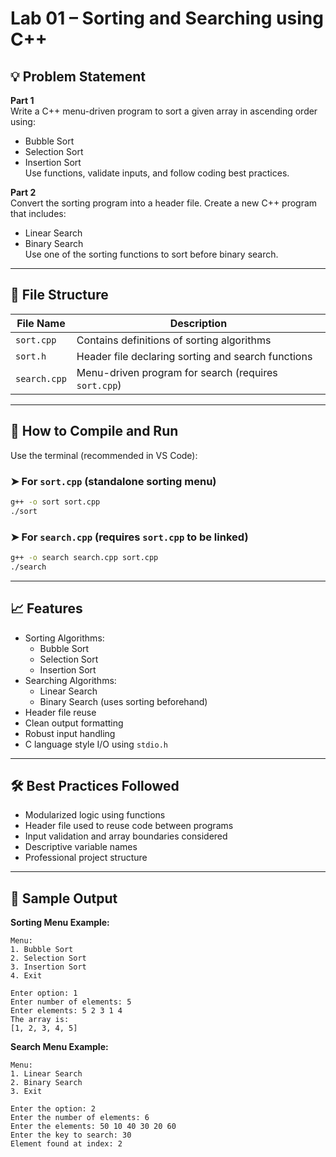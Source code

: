 # Lab 01 – Sorting and Searching using C++

## 💡 Problem Statement

**Part 1**  
Write a C++ menu-driven program to sort a given array in ascending order using:
- Bubble Sort
- Selection Sort
- Insertion Sort  
Use functions, validate inputs, and follow coding best practices.

**Part 2**  
Convert the sorting program into a header file. Create a new C++ program that includes:
- Linear Search
- Binary Search  
Use one of the sorting functions to sort before binary search.

---

## 📂 File Structure

| File Name     | Description                                             |
|---------------|---------------------------------------------------------|
| `sort.cpp`    | Contains definitions of sorting algorithms              |
| `sort.h`      | Header file declaring sorting and search functions      |
| `search.cpp`  | Menu-driven program for search (requires `sort.cpp`)    |

---

## 🧪 How to Compile and Run

Use the terminal (recommended in VS Code):

### ➤ For `sort.cpp` (standalone sorting menu)
```bash
g++ -o sort sort.cpp
./sort
```

### ➤ For `search.cpp` (requires `sort.cpp` to be linked)
```bash
g++ -o search search.cpp sort.cpp
./search
```

---

## 📈 Features

- Sorting Algorithms:
  - Bubble Sort
  - Selection Sort
  - Insertion Sort
- Searching Algorithms:
  - Linear Search
  - Binary Search (uses sorting beforehand)
- Header file reuse
- Clean output formatting
- Robust input handling
- C language style I/O using `stdio.h`

---

## 🛠️ Best Practices Followed

- Modularized logic using functions
- Header file used to reuse code between programs
- Input validation and array boundaries considered
- Descriptive variable names
- Professional project structure

---

## 📌 Sample Output

**Sorting Menu Example:**
```
Menu:
1. Bubble Sort
2. Selection Sort
3. Insertion Sort
4. Exit

Enter option: 1
Enter number of elements: 5
Enter elements: 5 2 3 1 4
The array is:
[1, 2, 3, 4, 5]
```

**Search Menu Example:**
```
Menu:
1. Linear Search
2. Binary Search
3. Exit

Enter the option: 2
Enter the number of elements: 6
Enter the elements: 50 10 40 30 20 60
Enter the key to search: 30
Element found at index: 2
```

